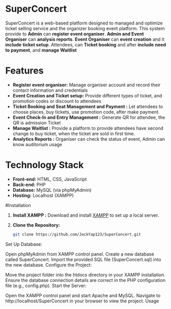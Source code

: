 # SuperConcert
SuperConcert is a web-based platform designed to managed and optimize ticket selling service and the organizer booking event platform. This system provide to **Admin** can **register event organiser**.  **Admin and Event Organiser** can **analysis reports**. **Event Organiser** can **event creation** and it **include** **ticket setup**. Attendees, can **Ticket booking** and after **include** **need to payment**, and **manage Waitlist**

# Features
- **Register event organiser:** Manage organiser account and record their contact information and credentials
- **Event Creation and Ticket setup:** Provide different types of ticket, and promotion codes or discount to attendees
- **Ticket Booking and Seat Management and Payment :** Let attendees to choose places, buy tickets, use promotion code, after make payment.
- **Event Check-In and Entry Management :** Generate QR for attendee, the QR is admission Ticket
- **Manage Waitlist :** Provide a platform to provide attendees have second change to buy ticket, when the ticket are sold in first time.
- **Analytics Reports :** Organiser can check the status of event, Admin can know auditorium usage

# Technology Stack
- **Front-end:** HTML, CSS, JavaScript
- **Back-end:** PHP
- **Database:** MySQL (via phpMyAdmin)
- **Hosting:** Localhost (XAMPP)

#Installation
1. **Install XAMPP :** Download and install [XAMPP](https://www.apachefriends.org/index.html) to set up a local server.

2. **Clone the Repository:**
   ```bash
   git clone https://github.com/JackYap123/SuperConcert.git
Set Up Database:

Open phpMyAdmin from XAMPP control panel.
Create a new database called SuperConcert.
Import the provided SQL file (SuperConcert.sql) into the new database.
Configure the Project:

Move the project folder into the htdocs directory in your XAMPP installation.
Ensure the database connection details are correct in the PHP configuration file (e.g., config.php).
Start the Server:

Open the XAMPP control panel and start Apache and MySQL.
Navigate to http://localhost/SuperConcert in your browser to view the project.
Usage




